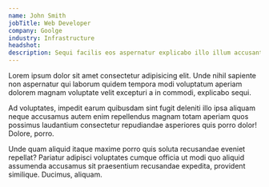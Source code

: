 ```yaml
---
name: John Smith
jobTitle: Web Developer
company: Goolge
industry: Infrastructure
headshot:
description: Sequi facilis eos aspernatur explicabo illo illum accusantium eveniet harum, laborum obcaecati voluptatem perspiciatis vel quas, nemo enim est aliquam praesentium repellat inventore non.
---
```


Lorem ipsum dolor sit amet consectetur adipisicing elit. Unde nihil sapiente non aspernatur qui laborum quidem tempora modi voluptatum aperiam dolorem magnam voluptate velit excepturi a in commodi, explicabo sequi.

Ad voluptates, impedit earum quibusdam sint fugit deleniti illo ipsa aliquam neque accusamus autem enim repellendus magnam totam aperiam quos possimus laudantium consectetur repudiandae asperiores quis porro dolor! Dolore, porro.


Unde quam aliquid itaque maxime porro quis soluta recusandae eveniet repellat? Pariatur adipisci voluptates cumque officia ut modi quo aliquid assumenda accusamus sit praesentium recusandae expedita, provident similique. Ducimus, aliquam.